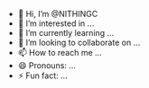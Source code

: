 - 👋 Hi, I’m @NITHINGC
- 👀 I’m interested in ...
- 🌱 I’m currently learning ...
- 💞️ I’m looking to collaborate on ...
- 📫 How to reach me ...
- 😄 Pronouns: ...
- ⚡ Fun fact: ...

<!---
NITHINGC/NITHINGC is a ✨ special ✨ repository because its `README.md` (this file) appears on your GitHub profile.
You can click the Preview link to take a look at your changes.
--->
